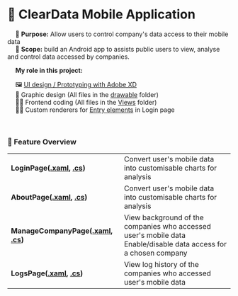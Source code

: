 # 📱 ClearData Mobile Application

&emsp; 🎯 **Purpose:** Allow users to control company's data access to their mobile data <br>
&emsp; 📐 **Scope:**   build an Android app to assists public users to view, analyse and control data accessed by companies. 
<br>

&emsp; **My role in this project:**

&emsp; 🖼 [UI design / Prototyping with Adobe XD](https://xd.adobe.com/view/85b2e459-6308-46c3-948b-b25e30cfd2de-d0e1/) <br>
&emsp; 🎨 Graphic design (All files in the [drawable](https://github.com/NicoleTYF/ClearData-mobile/tree/master/ClearData/ClearData.Android/Resources/drawable) folder)<br>
&emsp; 👩‍💻  Frontend coding (All files in the [Views](https://github.com/NicoleTYF/ClearData-mobile/tree/master/ClearData/ClearData/Views) folder)<br>
&emsp; 👩‍💻 Custom renderers for [Entry elements](https://github.com/NicoleTYF/ClearData-mobile/blob/master/ClearData/ClearData.Android/LoginEntryRenderer.cs) in Login page 

<br>

### 🔨 Feature Overview
<table>
<tr>
  <td> 
    <b>LoginPage(<a href="https://github.com/NicoleTYF/ClearData-mobile/blob/master/ClearData/ClearData/Views/LoginPage.xaml">.xaml</a>, <a href="https://github.com/NicoleTYF/ClearData-mobile/blob/master/ClearData/ClearData/Views/LoginPage.xaml.cs">.cs</a>)</b>  
  </td>
  <td>Convert user's mobile data into customisable charts for analysis </td>
</tr>
<tr>
  <td> 
    <b>AboutPage(<a href="https://github.com/NicoleTYF/ClearData-mobile/blob/master/ClearData/ClearData/Views/AboutPage.xaml">.xaml</a>, <a href="https://github.com/NicoleTYF/ClearData-mobile/blob/master/ClearData/ClearData/Views/AboutPage.xaml.cs">.cs</a>)</b>  
  </td>
  <td>Convert user's mobile data into customisable charts for analysis </td>
</tr>
<tr>
  <td> 
    <b>ManageCompanyPage(<a href="https://github.com/NicoleTYF/ClearData-mobile/blob/master/ClearData/ClearData/Views/ManageCompanyPage.xaml">.xaml</a>, <a href="https://github.com/NicoleTYF/ClearData-mobile/blob/master/ClearData/ClearData/Views/ManageCompanyPage.xaml.cs">.cs</a>)</b>  
  </td>
  <td>View background of the companies who accessed user's mobile data<br>Enable/disable data access for a chosen company </td>
</tr>
<tr>
  <td> 
    <b>LogsPage(<a href="https://github.com/NicoleTYF/ClearData-mobile/blob/master/ClearData/ClearData/Views/LogHistoryCompanyPage.xaml">.xaml</a>, <a href="https://github.com/NicoleTYF/ClearData-mobile/blob/master/ClearData/ClearData/Views/LogHistoryCompanyPage.xaml.cs">.cs</a>)</b>  
  </td>
  <td>View log history of the companies who accessed user's mobile data </td>
</tr> 
</table>


